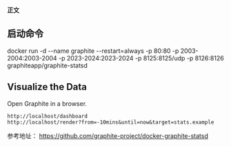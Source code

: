 **正文**

## 启动命令
docker run -d --name graphite --restart=always -p 80:80 -p 2003-2004:2003-2004 -p 2023-2024:2023-2024 -p 8125:8125/udp -p 8126:8126 graphiteapp/graphite-statsd


## Visualize the Data
Open Graphite in a browser.

    http://localhost/dashboard
    http://localhost/render?from=-10mins&until=now&target=stats.example


参考地址：
https://github.com/graphite-project/docker-graphite-statsd